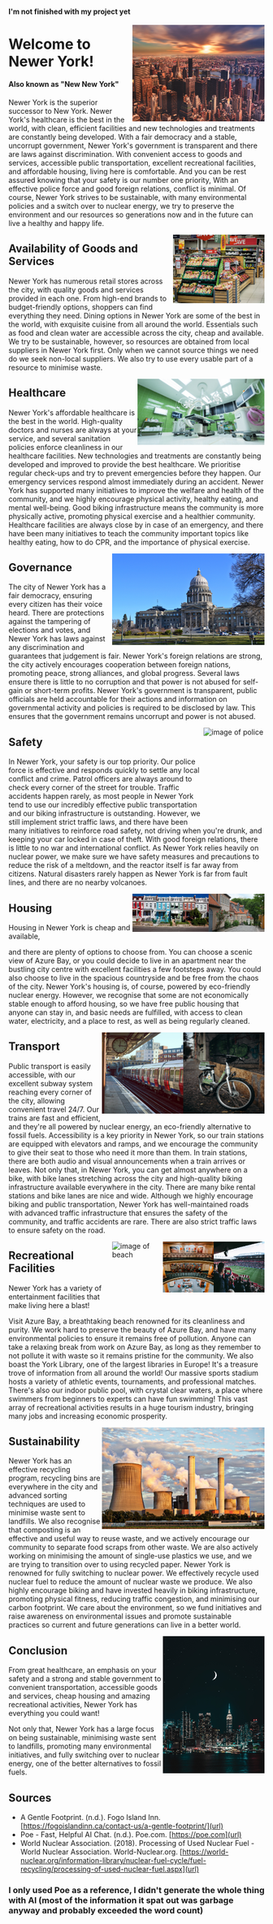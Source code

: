 <link rel="shortcut icon" type="image/x-icon" href="favicon.ico?">

#### I'm not finished with my project yet

<img align="right" width="260" height="190" src="./images/city-dawn.jpg" alt="image of city at dawn">

# Welcome to Newer York!

#### Also known as "New New York"

Newer York is the superior successor to New York. Newer York's healthcare is the best in the world, with clean, efficient facilities and new technologies and treatments are constantly being developed. With a fair democracy and a stable, uncorrupt government, Newer York's government is transparent and there are laws against discrimination. With convenient access to goods and services, accessible public transportation, excellent recreational facilities, and affordable housing, living here is comfortable. And you can be rest assured knowing that your safety is our number one priority, With an effective police force and good foreign relations, conflict is minimal. Of course, Newer York strives to be sustainable, with many environmental policies and a switch over to nuclear energy, we try to preserve the environment and our resources so generations now and in the future can live a healthy and happy life.

<img align="right" width="180" height="135" src="./images/market.jpg" alt="image of shop">

## Availability of Goods and Services

Newer York has numerous retail stores across the city, with quality goods and services provided in each one. From high-end brands to budget-friendly options, shoppers can find everything they need. Dining options in Newer York are some of the best in the world, with exquisite cuisine from all around the world. Essentials such as food and clean water are accessible across the city, cheap and available. We try to be sustainable, however, so resources are obtained from local suppliers in Newer York first. Only when we cannot source things we need do we seek non-local suppliers. We also try to use every usable part of a resource to minimise waste. 

<img align="right" width="250" height="130" src="./images/hospital.jpg" alt="image of hospital">

## Healthcare

Newer York's affordable healthcare is the best in the world. High-quality doctors and nurses are always at your service, and several sanitation policies enforce cleanliness in our healthcare facilities. New technologies and treatments are constantly being developed and improved to provide the best healthcare. We prioritise regular check-ups and try to prevent emergencies before they happen. Our emergency services respond almost immediately during an accident. Newer York has supported many initiatives to improve the welfare and health of the community, and we highly encourage physical activity, healthy eating, and mental well-being. Good biking infrastructure means the community is more physically active, promoting physical exercise and a healthier community. Healthcare facilities are always close by in case of an emergency, and there have been many initiatives to teach the community important topics like healthy eating, how to do CPR, and the importance of physical exercise.

<img align="right" width="300" height="180" src="./images/government.jpg" alt="image of governmental building">

## Governance

The city of Newer York has a fair democracy, ensuring every citizen has their voice heard. There are protections against the tampering of elections and votes, and Newer York has laws against any discrimination and guarantees that judgement is fair. Newer York's foreign relations are strong, the city actively encourages cooperation between foreign nations, promoting peace, strong alliances, and global progress. Several laws ensure there is little to no corruption and that power is not abused for self-gain or short-term profits. Newer York's government is transparent, public officials are held accountable for their actions and information on governmental activity and policies is required to be disclosed by law. This ensures that the government remains uncorrupt and power is not abused.

<img align="right" width="120" height="180" src="./images/police.jpg" alt="image of police">

## Safety

In Newer York, your safety is our top priority. Our police force is effective and responds quickly to settle any local conflict and crime. Patrol officers are always around to check every corner of the street for trouble. Traffic accidents happen rarely, as most people in Newer York tend to use our incredibly effective public transportation and our biking infrastructure is outstanding. However, we still implement strict traffic laws, and there have been many initiatives to reinforce road safety, not driving when you're drunk, and keeping your car locked in case of theft. With good foreign relations, there is little to no war and international conflict. As Newer York relies heavily on nuclear power, we make sure we have safety measures and precautions to reduce the risk of a meltdown, and the reactor itself is far away from citizens. Natural disasters rarely happen as Newer York is far from fault lines, and there are no nearby volcanoes. 

<img align="right" width="110" height="75" src="./images/houses.jpg" alt="image of houses">
<img align="right" width="150" height="75" src="./images/houses2.jpg" alt="image of houses">

## Housing

Housing in Newer York is cheap and available,

and there are plenty of options to choose from. You can choose a scenic view of Azure Bay, or you could decide to live in an apartment near the bustling city centre with excellent facilities a few footsteps away. You could also choose to live in the spacious countryside and be free from the chaos of the city. Newer York's housing is, of course, powered by eco-friendly nuclear energy. However, we recognise that some are not economically stable enough to afford housing, so we have free public housing that anyone can stay in, and basic needs are fulfilled, with access to clean water, electricity, and a place to rest, as well as being regularly cleaned.

<img align="right" width="160" height="160" src="./images/bike.jpg" alt="image of a bicycle">
<img align="right" width="160" height="160" src="./images/train.jpg" alt="image of a train station">

## Transport

Public transport is easily accessible, with our excellent subway system reaching every corner of the city, allowing convenient travel 24/7. Our trains are fast and efficient, and they're all powered by nuclear energy, an eco-friendly alternative to fossil fuels. Accessibility is a key priority in Newer York, so our train stations are equipped with elevators and ramps, and we encourage the community to give their seat to those who need it more than them. In train stations, there are both audio and visual announcements when a train arrives or leaves. Not only that, in Newer York, you can get almost anywhere on a bike, with bike lanes stretching across the city and high-quality biking infrastructure available everywhere in the city. There are many bike rental stations and bike lanes are nice and wide. Although we highly encourage biking and public transportation, Newer York has well-maintained roads with advanced traffic infrastructure that ensures the safety of the community, and traffic accidents are rare. There are also strict traffic laws to ensure safety on the road.

<img align="right" width="100" height="100" src="./images/sport-stadium.jpg" alt="image of sport stadium">
<img align="right" width="100" height="100" src="./images/library.jpg" alt="image of library">
<img align="right" width="100" height="100" src="./images/beach.jpg" alt="image of beach">

## Recreational Facilities

Newer York has a variety of entertainment facilities that make living here a blast! 

Visit Azure Bay, a breathtaking beach renowned for its cleanliness and purity. We work hard to preserve the beauty of Azure Bay, and have many environmental policies to ensure it remains free of pollution. Anyone can take a relaxing break from work on Azure Bay, as long as they remember to not pollute it with waste so it remains pristine for the community. We also boast the York Library, one of the largest libraries in Europe! It's a treasure trove of information from all around the world! Our massive sports stadium hosts a variety of athletic events, tournaments, and professional matches. There's also our indoor public pool, with crystal clear waters, a place where swimmers from beginners to experts can have fun swimming! This vast array of recreational activities results in a huge tourism industry, bringing many jobs and increasing economic prosperity. 

<img align="right" width="320" height="200" src="./images/nuclear-power.jpg" alt="image of nuclear power plant">

## Sustainability

Newer York has an effective recycling program, recycling bins are everywhere in the city and advanced sorting techniques are used to minimise waste sent to landfills. We also recognise that composting is an effective and useful way to reuse waste, and we actively encourage our community to separate food scraps from other waste. We are also actively working on minimising the amount of single-use plastics we use, and we are trying to transition over to using recycled paper. Newer York is renowned for fully switching to nuclear power. We effectively recycle used nuclear fuel to reduce the amount of nuclear waste we produce. We also highly encourage biking and have invested heavily in biking infrastructure, promoting physical fitness, reducing traffic congestion, and minimising our carbon footprint. We care about the environment, so we fund initiatives and raise awareness on environmental issues and promote sustainable practices so current and future generations can live in a better world.

<img align="right" width="200" height="270" src="./images/city-night.jpg" alt="image of city at night">

## Conclusion

From great healthcare, an emphasis on your safety and a strong and stable government to convenient transportation, accessible goods and services, cheap housing and amazing recreational activities, Newer York has everything you could want! 

Not only that, Newer York has a large focus on being sustainable, minimising waste sent to landfills, promoting many environmental initiatives, and fully switching over to nuclear energy, one of the better alternatives to fossil fuels.

## Sources

- A Gentle Footprint. (n.d.). Fogo Island Inn. [https://fogoislandinn.ca/contact-us/a-gentle-footprint/](url)
- Poe - Fast, Helpful AI Chat. (n.d.). Poe.com. [https://poe.com](url)
- World Nuclear Association. (2018). Processing of Used Nuclear Fuel - World Nuclear Association. World-Nuclear.org. [https://world-nuclear.org/information-library/nuclear-fuel-cycle/fuel-recycling/processing-of-used-nuclear-fuel.aspx](url)

### I only used Poe as a reference, I didn't generate the whole thing with AI (most of the information it spat out was garbage anyway and probably exceeded the word count)
